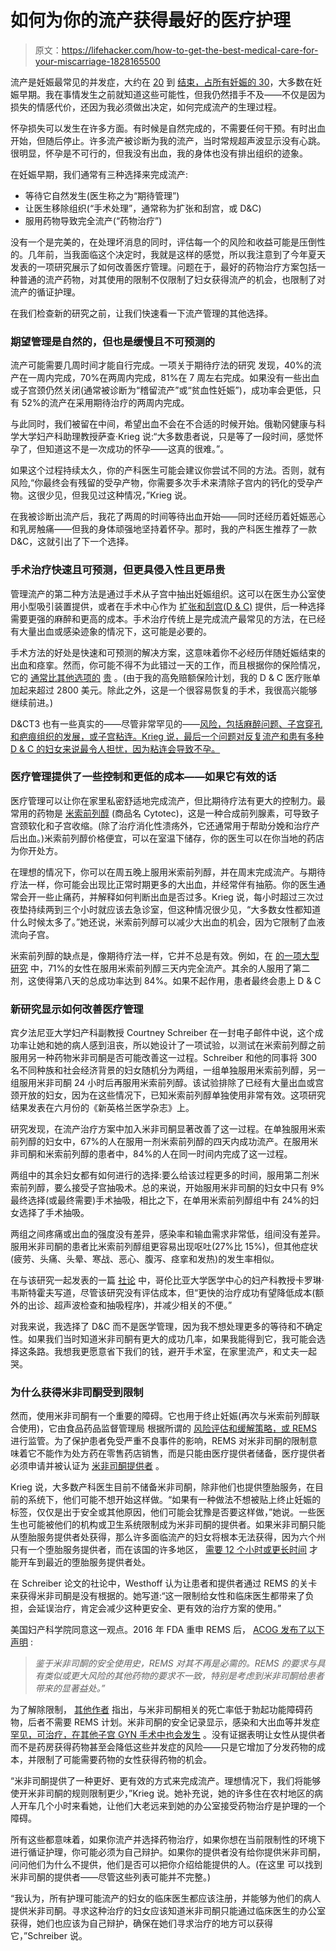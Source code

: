 # 如何为你的流产获得最好的医疗护理

> 原文：<https://lifehacker.com/how-to-get-the-best-medical-care-for-your-miscarriage-1828165500>

流产是妊娠最常见的并发症，大约在 [20](https://www.ncbi.nlm.nih.gov/pubmed/29053188) 到 [结束，占所有妊娠的 30](https://www.ncbi.nlm.nih.gov/pubmed/3393170)，大多数在妊娠早期。我在事情发生之前就知道这些可能性，但我仍然措手不及——不仅是因为损失的情感代价，还因为我必须做出决定，如何完成流产的生理过程。



怀孕损失可以发生在许多方面。有时候是自然完成的，不需要任何干预。有时出血开始，但随后停止。许多流产被诊断为我的流产，当时常规超声波显示没有心跳。很明显，怀孕是不可行的，但我没有出血，我的身体也没有排出组织的迹象。

在妊娠早期，我们通常有三种选择来完成流产:

*   等待它自然发生(医生称之为“期待管理”)
*   让医生移除组织(“手术处理”，通常称为扩张和刮宫，或 D&C)
*   服用药物导致完全流产(“药物治疗”)

没有一个是完美的，在处理坏消息的同时，评估每一个的风险和收益可能是压倒性的。几年前，当我面临这个决定时，我就是这样的感觉，所以我注意到了今年夏天发表的一项研究展示了如何改善医疗管理。问题在于，最好的药物治疗方案包括一种普通的流产药物，对其使用的限制不仅限制了妇女获得流产的机会，也限制了对流产的循证护理。

在我们检查新的研究之前，让我们快速看一下流产管理的其他选择。

### **期望管理是自然的，但也是缓慢且不可预测的**

流产可能需要几周时间才能自行完成。一项关于期待疗法的研究 发现，40%的流产在一周内完成，70%在两周内完成，81%在 7 周左右完成。如果没有一些出血或子宫颈仍然关闭(通常被诊断为“稽留流产”或“贫血性妊娠”)，成功率会更低，只有 52%的流产在采用期待治疗的两周内完成。

与此同时，我们被留在中间，希望出血不会在不合适的时候开始。俄勒冈健康与科学大学妇产科助理教授萨查·Krieg 说:“大多数患者说，只是等了一段时间，感觉怀孕了，但知道这不是一次成功的怀孕——这真的很难。”。

如果这个过程持续太久，你的产科医生可能会建议你尝试不同的方法。否则，就有风险,“你最终会有残留的受孕产物，你需要多次手术来清除子宫内的钙化的受孕产物。这很少见，但我见过这种情况，”Krieg 说。

在我被诊断出流产后，我花了两周的时间等待出血开始——同时还经历着妊娠恶心和乳房触痛——但我的身体顽强地坚持着怀孕。那时，我的产科医生推荐了一款 D&C，这就引出了下一个选择。

### **手术治疗快速且可预测，但更具侵入性且更昂贵**

管理流产的第二种方法是通过手术从子宫中抽出妊娠组织。这可以在医生办公室使用小型吸引装置提供，或者在手术中心作为 [扩张和刮宫(D & C)](https://www.acog.org/Patients/FAQs/Dilation-and-Curettage-DandC) 提供，后一种选择需要更强的麻醉和更高的成本。手术治疗传统上是完成流产最常见的方法，在已经有大量出血或感染迹象的情况下，这可能是必要的。

手术方法的好处是快速和可预测的解决方案，这意味着你不必经历伴随妊娠结束的出血和痉挛。然而，你可能不得不为此错过一天的工作，而且根据你的保险情况，它的 [通常比其他选项的](https://www.ncbi.nlm.nih.gov/pmc/articles/PMC3269545/) [贵](https://www.ncbi.nlm.nih.gov/pubmed/25174796) 。(由于我的高免赔额保险计划，我的 D & C 医疗账单加起来超过 2800 美元。除此之外，这是一个很容易恢复的手术，我很高兴能够继续前进。)

D&CT3 也有一些真实的——尽管非常罕见的——[风险，包括麻醉问题、子宫穿孔和疤痕组织的发展，或子宫粘连。Krieg 说，最后一个问题对反复流产和患有多种 D & C 的妇女来说最令人担忧，因为粘连会导致不孕。](https://www.acog.org/Patients/FAQs/Dilation-and-Curettage-DandC#risks)

### **医疗管理提供了一些控制和更低的成本——如果它有效的话**

医疗管理可以让你在家里私密舒适地完成流产，但比期待疗法有更大的控制力。最常用的药物是 [米索前列醇](https://medlineplus.gov/druginfo/meds/a689009.html) (商品名 Cytotec)，这是一种合成前列腺素，可导致子宫颈软化和子宫收缩。(除了治疗消化性溃疡外，它还通常用于帮助分娩和治疗产后出血。)米索前列醇价格便宜，可以在室温下储存，你的医生可以在你当地的药店为你开处方。

在理想的情况下，你可以在周五晚上服用米索前列醇，并在周末完成流产。与期待疗法一样，你可能会出现比正常时期更多的大出血，并经常伴有抽筋。你的医生通常会开一些止痛药，并解释如何判断出血是否过多。Krieg 说，每小时超过三次过夜垫持续两到三个小时就应该去急诊室，但这种情况很少见，“大多数女性都知道什么时候太多了。”她还说，米索前列醇可以减少大出血的机会，因为它限制了血液流向子宫。

米索前列醇的缺点是，像期待疗法一样，它并不总是有效。例如，在 [的一项大型研究](https://www.nejm.org/doi/full/10.1056/NEJMoa044064) 中，71%的女性在服用米索前列醇三天内完全流产。其余的人服用了第二剂，这使得第八天的总成功率达到 84%。如果不起作用，患者最终会患上 D & C

### 新研究显示如何改善医疗管理

宾夕法尼亚大学妇产科副教授 Courtney Schreiber 在一封电子邮件中说，这个成功率让她和她的病人感到沮丧，所以她设计了一项试验，以测试在米索前列醇之前服用另一种药物米非司酮是否可能改善这一过程。Schreiber 和他的同事将 300 名不同种族和社会经济背景的妇女随机分为两组，一组单独服用米索前列醇，另一组服用米非司酮 24 小时后再服用米索前列醇。该试验排除了已经有大量出血或宫颈开放的妇女，因为在这些情况下，已知米索前列醇单独使用非常有效。这项研究结果发表在六月份的《新英格兰医学杂志》上。

研究发现，在流产治疗方案中加入米非司酮显著改善了这一过程。在单独服用米索前列醇的妇女中，67%的人在服用一剂米索前列醇的四天内成功流产。在服用米非司酮和米索前列醇的患者中，84%的人在同一时间内完成了这一过程。

两组中的其余妇女都有如何进行的选择:要么给该过程更多的时间，服用第二剂米索前列醇，要么接受子宫抽吸术。总的来说，开始服用米非司酮的妇女中只有 9%最终选择(或最终需要)手术抽吸，相比之下，在单用米索前列醇组中有 24%的妇女选择了手术抽吸。

两组之间疼痛或出血的强度没有差异，感染率和输血需求非常低，组间没有差异。服用米非司酮的患者比米索前列醇组更容易出现呕吐(27%比 15%)，但其他症状(疲劳、头痛、头晕、寒战、恶心、腹泻、痉挛和发热)的发生率相似。

在与该研究一起发表的一篇 [社论](https://www.nejm.org/doi/full/10.1056/NEJMe1803491?query=recirc_curatedRelated_article) 中，哥伦比亚大学医学中心的妇产科教授卡罗琳·韦斯特霍夫写道，尽管该研究没有评估成本，但“更快的治疗成功有望降低成本(额外的出诊、超声波检查和抽吸程序)，并减少相关的不便。”

对我来说，我选择了 D&C 而不是医学管理，因为我不想处理更多的等待和不确定性。如果我们当时知道米非司酮有更大的成功几率，如果我能得到它，我可能会选择这条路。我想我更愿意省下我们的钱，避开手术室，在家里流产，和丈夫一起哭。

### **为什么获得米非司酮受到限制**

然而，使用米非司酮有一个重要的障碍。它也用于终止妊娠(再次与米索前列醇联合使用)，它由食品药品监督管理局 根据所谓的 [风险评估和缓解策略，或 REMS](https://www.accessdata.fda.gov/scripts/cder/rems/index.cfm?event=IndvRemsDetails.page&REMS=35) 进行监管。为了保护患者免受严重不良事件的影响，REMS 对米非司酮的限制意味着它不能作为处方药在零售药店销售，而是只能由医疗提供者储备，医疗提供者必须申请并被认证为 [米非司酮提供者](https://www.earlyoptionpill.com/how-do-i-get-mifeprex/) 。

Krieg 说，大多数产科医生目前不储备米非司酮，除非他们也提供堕胎服务，在目前的系统下，他们可能不想开始这样做。“如果有一种做法不想被贴上终止妊娠的标签，仅仅是出于安全或其他原因，他们可能会犹豫是否要这样做，”她说。一些医生也可能被他们的机构或卫生系统限制成为米非司酮的提供者。如果米非司酮只能从堕胎服务提供者处获得，那么许多面临流产的妇女将根本无法获得，因为六个州 只有一个堕胎服务提供者，而在该国的许多地区， [需要 12 个小时或更长时间](https://lifehacker.com/this-tool-shows-how-far-you-would-have-to-drive-to-reac-1802728838) 才能开车到最近的堕胎服务提供者处。

在 Schreiber 论文的社论中，Westhoff 认为让患者和提供者通过 REMS 的关卡来获得米非司酮是没有根据的。她写道:“这一限制给女性和临床医生都带来了负担，会延误治疗，肯定会减少这种更安全、更有效的治疗方案的使用。”

美国妇产科学院同意这一观点。2016 年 FDA 重申 REMS 后， [ACOG 发布了以下声明](https://www.acog.org/About-ACOG/News-Room/Statements/2016/ACOG-Statement-on-Medication-Abortion) :

> *鉴于米非司酮的安全使用史，REMS 对其不再是必需的。REMS 的要求与具有类似或更大风险的其他药物的要求不一致，特别是考虑到米非司酮给患者带来的显著益处。”*

为了解除限制， [其他作者](https://www.usnews.com/opinion/articles/2016-09-30/its-long-past-time-to-remove-abortion-pill-restrictions) 指出，与米非司酮相关的死亡率低于勃起功能障碍药物，后者不需要 REMS 计划。米非司酮的安全记录显示，感染和大出血等并发症 [罕见，可治疗，在其他子宫 GYN 手术中也会发生](https://www.contraceptionjournal.org/article/S0010-7824(15)00254-1/abstract) 。没有证据表明让女性从提供者而不是药房获得药物甚至会降低这些并发症的风险——只是它增加了分发药物的成本，并限制了可能需要药物的女性获得药物的机会。

“米非司酮提供了一种更好、更有效的方式来完成流产。理想情况下，我们将能够使开米非司酮的规则限制更少，”Krieg 说。她补充说，她的许多住在农村地区的病人开车几个小时来看她，让他们大老远来到她的办公室接受药物治疗是护理的一个障碍。

所有这些都意味着，如果你流产并选择药物治疗，如果你想在当前限制性的环境下进行循证护理，你可能必须为自己辩护。如果你的提供者没有给你提供米非司酮，问问他们为什么不提供，他们是否可以把你介绍给能提供的人。(在这里 可以找到米非司酮的提供者——尽管这些列表可能并不完整。)

“我认为，所有护理可能流产的妇女的临床医生都应该注册，并能够为他们的病人提供米非司酮。寻求这种治疗的妇女应该知道米非司酮只能通过临床医生的办公室获得，她们也应该为自己辩护，确保在她们寻求治疗的地方可以获得它，”Schreiber 说。